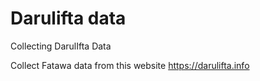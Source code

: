 # Darulifta data
Collecting DarulIfta Data

Collect Fatawa data from this website https://darulifta.info
